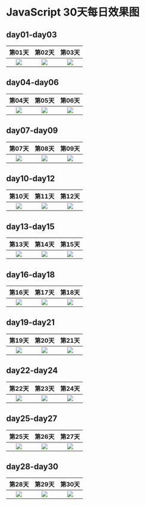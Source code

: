 # JavaScript 30天每日效果图

## day01-day03

|第01天|第02天|第03天|
|:------:|:-----:|:----:|
|![](http://oslwafb71.bkt.clouddn.com/small0.jpg)|![](http://oslwafb71.bkt.clouddn.com/small1.jpg)|![](http://oslwafb71.bkt.clouddn.com/small2.jpg)|

## day04-day06

|第04天|第05天|第06天|
|:------:|:-----:|:----:|
|![](http://oslwafb71.bkt.clouddn.com/small3.jpg)|![](http://oslwafb71.bkt.clouddn.com/small4.jpg)|![](http://oslwafb71.bkt.clouddn.com/small5.jpg)|

## day07-day09

|第07天|第08天|第09天|
|:------:|:-----:|:----:|
|![](http://oslwafb71.bkt.clouddn.com/small6.jpg)|![](http://oslwafb71.bkt.clouddn.com/small7.jpg)|![](http://oslwafb71.bkt.clouddn.com/small8.jpg)|

## day10-day12

|第10天|第11天|第12天|
|:------:|:-----:|:----:|
|![](http://oslwafb71.bkt.clouddn.com/small9.jpg)|![](http://oslwafb71.bkt.clouddn.com/small10.jpg)|![](http://oslwafb71.bkt.clouddn.com/small11.jpg)|

## day13-day15

|第13天|第14天|第15天|
|:------:|:-----:|:----:|
|![](http://oslwafb71.bkt.clouddn.com/small12.jpg)|![](http://oslwafb71.bkt.clouddn.com/small13.jpg)|![](http://oslwafb71.bkt.clouddn.com/small14.jpg)|

## day16-day18

|第16天|第17天|第18天|
|:------:|:-----:|:----:|
|![](http://oslwafb71.bkt.clouddn.com/small15.jpg)|![](http://oslwafb71.bkt.clouddn.com/small16.jpg)|![](http://oslwafb71.bkt.clouddn.com/small17.jpg)|

## day19-day21

|第19天|第20天|第21天|
|:------:|:-----:|:----:|
|![](http://oslwafb71.bkt.clouddn.com/small18.jpg)|![](http://oslwafb71.bkt.clouddn.com/small19.jpg)|![](http://oslwafb71.bkt.clouddn.com/small20.jpg)|

## day22-day24

|第22天|第23天|第24天|
|:------:|:-----:|:----:|
|![](http://oslwafb71.bkt.clouddn.com/small21.jpg)|![](http://oslwafb71.bkt.clouddn.com/small22.jpg)|![](http://oslwafb71.bkt.clouddn.com/small23.jpg)|

## day25-day27

|第25天|第26天|第27天|
|:------:|:-----:|:----:|
|![](http://oslwafb71.bkt.clouddn.com/small24.jpg)|![](http://oslwafb71.bkt.clouddn.com/small25.jpg)|![](http://oslwafb71.bkt.clouddn.com/small26.jpg)|

## day28-day30

|第28天|第29天|第30天|
|:------:|:-----:|:----:|
|![](http://oslwafb71.bkt.clouddn.com/small27.jpg)|![](http://oslwafb71.bkt.clouddn.com/small28.jpg)|![](http://oslwafb71.bkt.clouddn.com/small29.jpg)|

